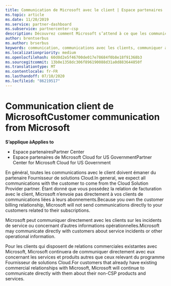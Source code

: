 ```yaml
---
title: Communication de Microsoft avec le client | Espace partenaires
ms.topic: article
ms.date: 11/20/2019
ms.service: partner-dashboard
ms.subservice: partnercenter-csp
description: Découvrez comment Microsoft s’attend à ce que les communications des clients se produisent entre les clients et les partenaires dans le programme du fournisseur de solutions Cloud.
author: brentserbus
ms.author: brserbus
keywords: communication, communications avec les clients, communiquer avec Microsoft
ms.localizationpriority: medium
ms.openlocfilehash: 60d0d2e5f46700de017e78684f0b8e18f91368b3
ms.sourcegitcommit: 13b0e1358dc306f896190088d31a0d883644850f
ms.translationtype: MT
ms.contentlocale: fr-FR
ms.lasthandoff: 07/10/2020
ms.locfileid: "86219517"
---
```

# <a name="customer-communication-from-microsoft"></a><span data-ttu-id="8e2a1-104">Communication client de Microsoft</span><span class="sxs-lookup"><span data-stu-id="8e2a1-104">Customer communication from Microsoft</span></span>

<span data-ttu-id="8e2a1-105">**S’applique à**</span><span class="sxs-lookup"><span data-stu-id="8e2a1-105">**Applies to**</span></span>

-  <span data-ttu-id="8e2a1-106">Espace partenaires</span><span class="sxs-lookup"><span data-stu-id="8e2a1-106">Partner Center</span></span>
-  <span data-ttu-id="8e2a1-107">Espace partenaires de Microsoft Cloud for US Government</span><span class="sxs-lookup"><span data-stu-id="8e2a1-107">Partner Center for Microsoft Cloud for US Government</span></span>


<span data-ttu-id="8e2a1-108">En général, toutes les communications avec le client doivent émaner du partenaire Fournisseur de solutions&nbsp;Cloud.</span><span class="sxs-lookup"><span data-stu-id="8e2a1-108">In general, we expect all communications with the customer to come from the Cloud Solution Provider partner.</span></span> <span data-ttu-id="8e2a1-109">Étant donné que vous possédez la relation de facturation avec le client, Microsoft n’envoie pas directement à vos clients de communications liées à leurs abonnements.</span><span class="sxs-lookup"><span data-stu-id="8e2a1-109">Because you own the customer billing relationship, Microsoft will not send communications directly to your customers related to their subscriptions.</span></span>

<span data-ttu-id="8e2a1-110">Microsoft peut communiquer directement avec les clients sur les incidents de service ou concernant d’autres informations opérationnelles.</span><span class="sxs-lookup"><span data-stu-id="8e2a1-110">Microsoft may communicate directly with customers about service incidents or other operational information.</span></span>

<span data-ttu-id="8e2a1-111">Pour les clients qui disposent de relations commerciales existantes avec Microsoft, Microsoft continuera de communiquer directement avec eux concernant les services et produits autres que ceux relevant du programme Fournisseur de solutions Cloud.</span><span class="sxs-lookup"><span data-stu-id="8e2a1-111">For customers that already have existing commercial relationships with Microsoft, Microsoft will continue to communicate directly with them about their non-CSP products and services.</span></span>

 

 



